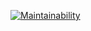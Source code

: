 [![Maintainability](https://api.codeclimate.com/v1/badges/d53d4191f2f984821452/maintainability)](https://codeclimate.com/github/jsteacat/qa-auto-engineer-javascript-project-44/maintainability)
